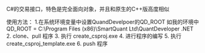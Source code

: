 ﻿C#的交易接口，特色是完全面向对象，并且和原生的C++版高度相似


使用方法：
1.在系统环境变量中设置QuandDevelpoer的QD_ROOT
  如我的环境中 QD_ROOT = C:\Program Files (x86)\SmartQuant Ltd\QuantDeveloper .NET
2. clone、pull 程序
3. 执行 create_csproj.exe
4. 进行程序的编写
5. 执行 create_csproj_template.exe
6. push 程序
